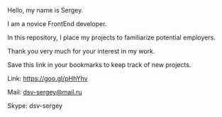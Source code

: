 
Hello, my name is Sergey.

I am a novice FrontEnd developer.

In this repository, I place my projects to familiarize potential employers.

Thank you very much for your interest in my work.

Save this link in your bookmarks to keep track of new projects.

Link: https://goo.gl/pHhYhv

Mail: dsv-sergey@mail.ru

Skype: dsv-sergey

